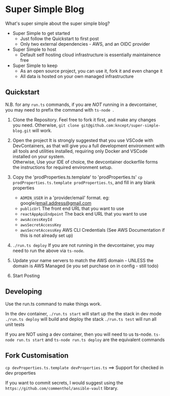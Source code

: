 # Super Simple Blog

What's super simple about the super simple blog?

* Super Simple to get started
   * Just follow the Quickstart to first post
   * Only two external dependencies - AWS, and an OIDC provider
* Super Simple to host
    * Default self hosting cloud infrastructure is essentially maintainence free
* Super Simple to keep
    * As an open source project, you can use it, fork it and even change it
    * All data is hosted on your own managed infrastructure


## Quickstart

N.B. for any `run.ts` commands, if you are *NOT* running in a devcontainer, you may need to prefix the command with `ts-node `.

1) Clone the Repository.
    Feel free to fork it first, and make any changes you need. 
    Otherwise, `git clone git@github.com:kncept/super-simple-blog.git` will work.

2) Open the project
    It is strongly suggested that you use VSCode with DevContainers, as that will give you a full
    development environment with all tools and utilities installed, requiring only Docker and VSCode installed 
    on your system.<br/>
    Otherwise, Use your IDE of choice, the devcontainer dockerfile forms the instructions for required environment setup.

3) Copy the 'prodProperties.ts.template' to 'prodProperties.ts' `cp prodProperties.ts.template prodProperties.ts`, and fill in any blank properties
    * `ADMIN_USER` in a 'provider/email' format. eg: google/email.address@gmail.com
    * `publicUrl` The front end URL that you want to use
    * `reactAppApiEndpoint` The back end URL that you want to use
    * `awsAccessKeyId`
    * `awsSecretAccessKey`
    * `awsSecretAccessKey` AWS CLI Credentials (See AWS Documentation if this is not already set up)

4) `./run.ts deploy`
    If you are not running in the devcontainer, you may need to run the above via `ts-node`.

5) Update your name servers to match the AWS domain - UNLESS the domain is AWS Managed (ie you set purchase on in config - still todo)

6) Start Posting

## Developing
Use the run.ts command to make things work.

In the dev container, 
`./run.ts start` will start up the the stack in dev mode
`./run.ts deploy` will build and deploy the stack
`./run.ts test` will run all unit tests

If you are NOT using a dev container, then you will need to us ts-node.
`ts-node run.ts start` and `ts-node run.ts deploy` are the equivalent commands


## Fork Customisation

`cp devProperties.ts.template devProperties.ts` ==> Support for checked in dev properties

If you want to commit secrets, I would suggest using the `https://github.com/commenthol/ansible-vault` library.

